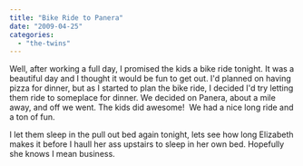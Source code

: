 ```yaml
---
title: "Bike Ride to Panera"
date: "2009-04-25"
categories: 
  - "the-twins"
---
```


Well, after working a full day, I promised the kids a bike ride tonight. It was a beautiful day and I thought it would be fun to get out. I'd planned on having pizza for dinner, but as I started to plan the bike ride, I decided I'd try letting them ride to someplace for dinner. We decided on Panera, about a mile away, and off we went. The kids did awesome!  We had a nice long ride and a ton of fun.

I let them sleep in the pull out bed again tonight, lets see how long Elizabeth makes it before I haull her ass upstairs to sleep in her own bed. Hopefully she knows I mean business.
